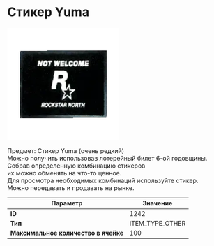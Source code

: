 # Стикер Yuma

![Item Image](../img/1242.webp?raw=true)

Предмет: Стикер Yuma (очень редкий)<br>Можно получить использовав лотерейный билет 6-ой годовщины.<br>Собрав определенную комбинацию стикеров<br>их можно обменять на что-то ценное.<br>Для просмотра необходимых комбинаций используйте стикер.<br>Можно передавать и продавать на рынке.


| Параметр | Значение |
|----------|----------|
| **ID** | 1242 |
| **Тип** | ITEM_TYPE_OTHER |
| **Максимальное количество в ячейке** | 100 |

